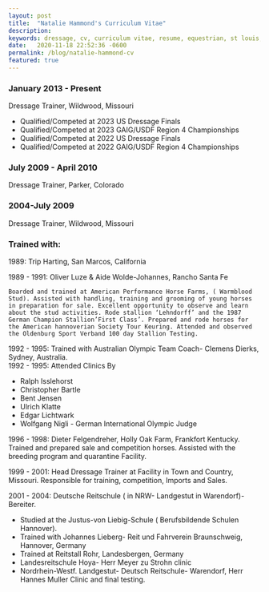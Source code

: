 ```yaml
---
layout: post
title:  "Natalie Hammond's Curriculum Vitae"
description:
keywords: dressage, cv, curriculum vitae, resume, equestrian, st louis, FEI, international
date:   2020-11-18 22:52:36 -0600
permalink: /blog/natalie-hammond-cv
featured: true
---
```

### January 2013 - Present
Dressage Trainer, Wildwood, Missouri

- Qualified/Competed at 2023 US Dressage Finals
- Qualified/Competed at 2023 GAIG/USDF Region 4 Championships
- Qualified/Competed at 2022 US Dressage Finals
- Qualified/Competed at 2022 GAIG/USDF Region 4 Championships


### July 2009 - April 2010

Dressage Trainer, Parker, Colorado

### 2004-July 2009
Dressage Trainer, Wildwood, Missouri

### Trained with:
1989: Trip Harting, San Marcos, California  

1989 - 1991: Oliver Luze & Aide Wolde-Johannes, Rancho Santa Fe

    Boarded and trained at American Performance Horse Farms, ( Warmblood Stud). Assisted with handling, training and grooming of young horses in preparation for sale. Excellent opportunity to observe and learn about the stud activities. Rode stallion ‘Lehndorff’ and the 1987 German Champion Stallion’First Class’. Prepared and rode horses for the American hannoverian Society Tour Keuring. Attended and observed the Oldenburg Sport Verband 100 day Stallion Testing.
     
1992 - 1995: Trained with Australian Olympic Team Coach- Clemens Dierks, Sydney, Australia.  
1992 - 1995: Attended Clinics By  
* Ralph Isslehorst
* Christopher Bartle
* Bent Jensen 
* Ulrich Klatte
* Edgar Lichtwark
* Wolfgang Nigli - German International Olympic Judge

1996 - 1998: Dieter Felgendreher, Holly Oak Farm, Frankfort Kentucky. Trained and prepared sale and competition horses. Assisted with the breeding program and quarantine Facility.  

1999 - 2001: Head Dressage Trainer at Facility in Town and Country, Missouri. Responsible for training, competition, Imports and Sales.  

2001 - 2004: Deutsche Reitschule ( in NRW- Landgestut in Warendorf)- Bereiter.  
* Studied at the Justus-von Liebig-Schule ( Berufsbildende Schulen Hannover).
* Trained with Johannes Lieberg- Reit und Fahrverein Braunschweig, Hannover, Germany
* Trained at Reitstall Rohr, Landesbergen, Germany
* Landesreitschule Hoya- Herr Meyer zu Strohn clinic
* Nordrhein-Westf. Landgestut- Deutsch Reitschule- Warendorf, Herr Hannes Muller Clinic and final testing.




